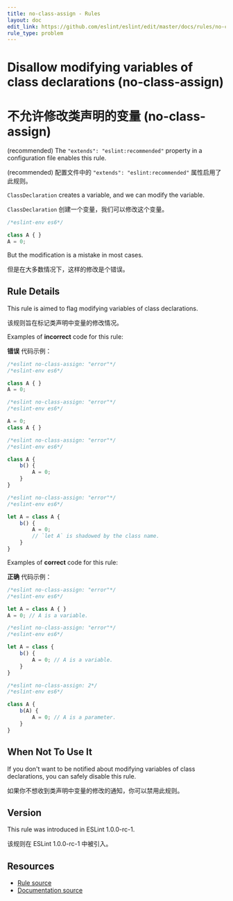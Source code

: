 ```yaml
---
title: no-class-assign - Rules
layout: doc
edit_link: https://github.com/eslint/eslint/edit/master/docs/rules/no-class-assign.md
rule_type: problem
---
```

<!-- Note: No pull requests accepted for this file. See README.md in the root directory for details. -->

# Disallow modifying variables of class declarations (no-class-assign)

# 不允许修改类声明的变量 (no-class-assign)

(recommended) The `"extends": "eslint:recommended"` property in a configuration file enables this rule.

(recommended) 配置文件中的 `"extends": "eslint:recommended"` 属性启用了此规则。

`ClassDeclaration` creates a variable, and we can modify the variable.

`ClassDeclaration` 创建一个变量，我们可以修改这个变量。

```js
/*eslint-env es6*/

class A { }
A = 0;
```

But the modification is a mistake in most cases.

但是在大多数情况下，这样的修改是个错误。

## Rule Details

This rule is aimed to flag modifying variables of class declarations.

该规则旨在标记类声明中变量的修改情况。

Examples of **incorrect** code for this rule:

**错误** 代码示例：

```js
/*eslint no-class-assign: "error"*/
/*eslint-env es6*/

class A { }
A = 0;
```

```js
/*eslint no-class-assign: "error"*/
/*eslint-env es6*/

A = 0;
class A { }
```

```js
/*eslint no-class-assign: "error"*/
/*eslint-env es6*/

class A {
    b() {
        A = 0;
    }
}
```

```js
/*eslint no-class-assign: "error"*/
/*eslint-env es6*/

let A = class A {
    b() {
        A = 0;
        // `let A` is shadowed by the class name.
    }
}
```

Examples of **correct** code for this rule:

**正确** 代码示例：

```js
/*eslint no-class-assign: "error"*/
/*eslint-env es6*/

let A = class A { }
A = 0; // A is a variable.
```

```js
/*eslint no-class-assign: "error"*/
/*eslint-env es6*/

let A = class {
    b() {
        A = 0; // A is a variable.
    }
}
```

```js
/*eslint no-class-assign: 2*/
/*eslint-env es6*/

class A {
    b(A) {
        A = 0; // A is a parameter.
    }
}
```

## When Not To Use It

If you don't want to be notified about modifying variables of class declarations, you can safely disable this rule.

如果你不想收到类声明中变量的修改的通知，你可以禁用此规则。

## Version

This rule was introduced in ESLint 1.0.0-rc-1.

该规则在 ESLint 1.0.0-rc-1 中被引入。

## Resources

* [Rule source](https://github.com/eslint/eslint/tree/master/lib/rules/no-class-assign.js)
* [Documentation source](https://github.com/eslint/eslint/tree/master/docs/rules/no-class-assign.md)

